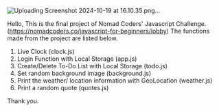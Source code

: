 
![Uploading Screenshot 2024-10-19 at 16.10.35.png…]()

Hello,
This is the final project of Nomad Coders' Javascript Challenge. (https://nomadcoders.co/javascript-for-beginners/lobby)
The functions made from the project are listed below.

1. Live Clock (clock.js)
3. Login Function with Local Storage (app.js)
4. Create/Delete To-Do List with Local Storage (todo.js)
5. Set random background image (background.js)
6. Print the weather/ location information with GeoLocation (weather.js)
7. Print a random quote (quotes.js)

Thank you.
